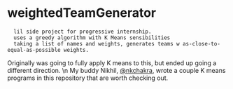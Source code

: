 # weightedTeamGenerator
      lil side project for progressive internship.
      uses a greedy algorithm with K Means sensibilities
      taking a list of names and weights, generates teams w as-close-to-equal-as-possible weights.
Originally was going to fully apply K means to this, but ended up going a different direction. \n
My buddy Nikhil, [@nkchakra](https://github.com/nkchakra), wrote a couple K means programs in this repository that are 
worth checking out.
